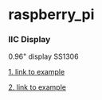 ﻿# raspberry_pi


### IIC Display

0.96" display SS1306

[1. link to example](https://blog.jokielowie.com/en/2019/03/wyswietlacz-oled-ssd1306-i-raspberry-pi/)

[2. link to example](https://www.cytron.io/tutorial/display-i2c-oled-using-raspberry-pi)
